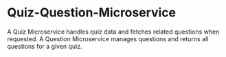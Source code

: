 # Quiz-Question-Microservice
A Quiz Microservice handles quiz data and fetches related questions when requested. A Question Microservice manages questions and returns all questions for a given quiz.

